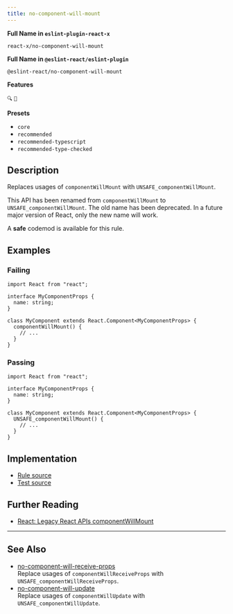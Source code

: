 ```yaml
---
title: no-component-will-mount
---
```


**Full Name in `eslint-plugin-react-x`**

```plain copy
react-x/no-component-will-mount
```

**Full Name in `@eslint-react/eslint-plugin`**

```plain copy
@eslint-react/no-component-will-mount
```

**Features**

`🔍` `🔄`

**Presets**

- `core`
- `recommended`
- `recommended-typescript`
- `recommended-type-checked`

## Description

Replaces usages of `componentWillMount` with `UNSAFE_componentWillMount`.

This API has been renamed from `componentWillMount` to `UNSAFE_componentWillMount`. The old name has been deprecated. In a future major version of React, only the new name will work.

A **safe** codemod is available for this rule.

## Examples

### Failing

```tsx
import React from "react";

interface MyComponentProps {
  name: string;
}

class MyComponent extends React.Component<MyComponentProps> {
  componentWillMount() {
    // ...
  }
}
```

### Passing

```tsx
import React from "react";

interface MyComponentProps {
  name: string;
}

class MyComponent extends React.Component<MyComponentProps> {
  UNSAFE_componentWillMount() {
    // ...
  }
}
```

## Implementation

- [Rule source](https://github.com/Rel1cx/eslint-react/tree/main/packages/plugins/eslint-plugin-react-x/src/rules/no-component-will-mount.ts)
- [Test source](https://github.com/Rel1cx/eslint-react/tree/main/packages/plugins/eslint-plugin-react-x/src/rules/no-component-will-mount.spec.ts)

## Further Reading

- [React: Legacy React APIs componentWillMount](https://react.dev/reference/react/Component#componentwillmount)

---

## See Also

- [no-component-will-receive-props](./no-component-will-receive-props)\
  Replace usages of `componentWillReceiveProps` with `UNSAFE_componentWillReceiveProps`.
- [no-component-will-update](./no-component-will-update)\
  Replace usages of `componentWillUpdate` with `UNSAFE_componentWillUpdate`.
